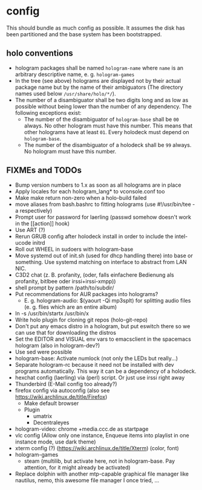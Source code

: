 # config
This should bundle as much config as possible.
It assumes the disk has been partitioned and the base system has been bootstrapped.


## holo conventions
- hologram packages shall be named `hologram-name` where `name` is an arbitrary descriptive name, e. g. `hologram-games`
- In the tree (see above) holograms are displayed not by their actual package name but by the name of their ambiguators (The directory names used below `/usr/share/holo/*/`).
- The number of a disambiguator shall be two digits long and as low as possible without being lower than the number of any dependency. The following exceptions exist:
	- The number of the disambiguator of `hologram-base` shall be `00` always. No other hologram must have this number. This means that other holograms have at least `01`. Every holodeck must depend on `hologram-base`.
	- The number of the disambiguator of a holodeck shall be `99` always. No hologram must have this number.


## FIXMEs and TODOs
- Bump version numbers to 1.x as soon as all holograms are in place
- Apply locales for each hologram_lang* to vconsole.conf too
- Make make return non-zero when a holo-build failed
- move aliases from bash.bashrc to fitting holograms (use #!/usr/bin/tee -a respectively)
- Prompt user for password for laerling (passwd somehow doesn't work in the [[action]] hook)
- Use ART (?)
- Rerun GRUB config after holodeck install in order to include the intel-ucode initrd
- Roll out WHEEL in sudoers with hologram-base
- Move systemd out of init.sh (used for dhcp handling there) into base or something. Use systemd matching on interface to abstract from LAN NIC.
- C3D2 chat (z. B. profanity, (oder, falls einfachere Bedienung als profanity, bitlbee oder irssi+irssi-xmpp))
- shell prompt by pattern <git-repo-name>/path/to/subdir/
- Put recommendations for AUR packages into holograms?
  - E. g. hologram-audio: $(yaourt -Qi mp3splt) for splitting audio files (e. g. flies which are an entire album)
- ln -s /usr/bin/startx /usr/bin/x
- Write holo plugin for cloning git repos (holo-git-repo)
- Don't put any emacs distro in a hologram, but put eswitch there so we can use that for downloading the distros
- Set the EDITOR and VISUAL env vars to emacsclient in the spacemacs hologram (also in hologram-dev?)
- Use sed were possible
- hologram-base: Activate numlock (not only the LEDs but really...)
- Separate hologram-rc because it need not be installed with dev programs automatically. This way it can be a dependency of a holodeck.
- hexchat config (laerling) via (perl) script. Or just use irssi right away
- Thunderbird (E-Mail config too already?)
- firefox config via autoconfig (also see https://wiki.archlinux.de/title/Firefox)
  - Make default browser
  - Plugin
    - umatrix
    - Decentraleyes
- hologram-video: chrome +media.ccc.de as startpage
- vlc config (Allow only one instance, Enqueue items into playlist in one instance mode, use dark theme)
- xterm config (?) (https://wiki.archlinux.de/title/Xterm) (color, font)
- hologram-games
  - steam (multilib, but activate here, not in hologram-base. Pay attention, for it might already be activated)
- Replace dolphin with another mtp-capable graphical file manager like nautilus, nemo, this awesome file manager I once tried, ...
